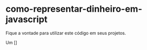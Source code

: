 # como-representar-dinheiro-em-javascript

Fique a vontade para utilizar este código em seus projetos.

Um []
